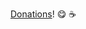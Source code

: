 [Donations](https://etherscan.io/address/0x48f76A8DbFbCf452EED23f94aB6328f6FAdF9d9D)! :yum: :coffee:
